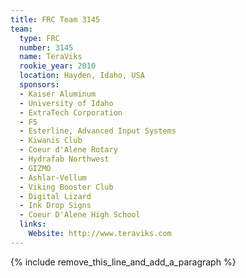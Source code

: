 ```yaml
---
title: FRC Team 3145
team:
  type: FRC
  number: 3145
  name: TeraViks
  rookie_year: 2010
  location: Hayden, Idaho, USA
  sponsors:
  - Kaiser Aluminum
  - University of Idaho
  - ExtraTech Corporation
  - F5
  - Esterline, Advanced Input Systems
  - Kiwanis Club
  - Coeur d'Alene Rotary
  - Hydrafab Northwest
  - GIZMO
  - Ashlar-Vellum
  - Viking Booster Club
  - Digital Lizard
  - Ink Drop Signs
  - Coeur D'Alene High School
  links:
    Website: http://www.teraviks.com
---
```


{% include remove_this_line_and_add_a_paragraph %}